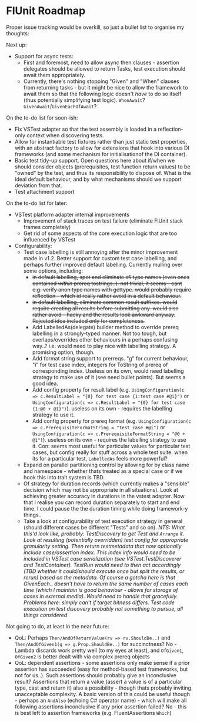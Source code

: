 ﻿# FlUnit Roadmap

Proper issue tracking would be overkill, so just a bullet list to organise my thoughts:

Next up:

- Support for async tests:
  - First and foremost, need to allow async then clauses - assertion delegates should be allowed to return Tasks,
    test execution should await them appropriately.
  - Currently, there's nothing stopping "Given" and "When" clauses from returning tasks - but it might be nice to
    allow the framework to await them so that the following logic doesn't *have* to do so itself (thus potentially
    simplifying test logic). `WhenAwait`? `GivenAwait`/`GivenEachOfAwait`?

On the to-do list for soon-ish:

- Fix VSTest adapter so that the test assembly is loaded in a reflection-only context when discovering tests.
- Allow for instantiable test fixtures rather than just static test properties, with an abstract
  factory to allow for extensions that hook into various DI frameworks (and some mechanism for initialisationof the DI container).
- Basic test tidy-up support. Open questions here about if/when we should consider objects (prerequisites,
  test function return values) to be "owned" by the test, and thus its responsibility to dispose of. What
  is the ideal default behaviour, and by what mechanisms should we support deviation from that.
- Test attachment support

On the to-do list for later:

- VSTest platform adapter internal improvements
  - Improvement of stack traces on test failure (eliminate FlUnit stack frames completely)
  - Get rid of some aspects of the core execution logic that are too influenced by VSTest
- Configurability:
  - Test case labelling is still annoying after the minor improvement made in v1.2. Better support for custom test case labelling, and perhaps further improved default labelling. Currently mulling over some options, including:
	- ~~in default labelling, spot and eliminate *all* type names (even ones contained *within* prereq tostrings..).
	  not trivial, it seems - cant e.g. verify anon type names with gettype.
	  would probably require reflection - which id really rather avoid in a default behaviour.~~
	- ~~in default labelling, eliminate common result suffixes.
	  would require creating all results before submitting any.
	  would also rather avoid - hacky and the results look awkward anyway.
	  Rejected idea included only for completeness.~~
	- Add LabelledAs(delegate) builder method to override prereq labelling in a strongly-typed manner.
	  Not too tough, but overlaps/overrides other behaviours in a perhaps confusing way..?
	  i.e. would need to play nice with labelling strategy.
	  A promising option, though.
    - Add format string support to prerreqs.
	  "g" for current behaviour, "i" for test case index, integers for ToString of prereq of corresponding index.
	  Useless on its own, would need labelling strategy to make use of it (see need bullet points).
	  But seems a good idea.
    - Add config property for result label (e.g. `UsingConfiguration(c => c.ResultLabel = "{0} for test case {1:test case #@i}")` or `UsingConfiguration(c => c.ResultLabel = "{0} for test case {1:@0 + @1}")`).
	  useless on its own - requires the labelling strategy to use it.
    - Add config property for prereq format (e.g. `UsingConfiguration(c => c.PrerequisiteFormatString = "test case #@i")` or `UsingConfiguration(c => c.PrerequisiteFormatString = "@0 + @1")`).
      useless on its own - requires the labelling strategy to use it.
      Con: seems most useful for particular values for particular test cases, but config really for stuff across a whole test suite.
      when its for a particular test, `LabelledAs` feels more powerful?
  - Expand on parallel partitioning control by allowing for by class name and namespace - whether thats treated as a special case or if we hook this into trait system is TBD.
  - Of strategy for duration records (which currently makes a "sensible" decision which may not be appropriate in all situations). Look at achieving greater accuracy in durations in the vstest adapter. Now that I realise you can record duration separately to start and end time. I could pause the the duration timing while doing framework-y things..
  - Take a look at configurability of test execution strategy in general (should different cases be different "Tests" and so on).
*NTS: What this'd look like, probably: TestDiscovery to get Test and `Arrange` it.
Look at resulting (potentially overridden) test config for appropriate granularity setting.
Then return testmetadata that now optionally include case/assertion index.
This index info would need to be included in VSTest case serialization (see VSTest.TestDiscoverer and TestContainer).
TestRun would need to then act accordingly (TBD whether it could/should execute once but split the results, or rerun) based on the metadata.
Of course a gotcha here is that GivenEach.. doesn't have to return the same number of cases each time (which I maintain is good behaviour - allows for storage of cases in external media). Would need to handle that gracefully.
Problems here: simply can't if target bitness differs. Test code execution on test discovery probably not something to pursue, all things considered*

Not going to do, at least in the near future:
- QoL: Perhaps `Then/AndOfReturnValue(rv => rv.ShouldBe..)` and `Then/AndOfGiven1(g => g.Prop.ShouldBe..)` for succinctness? No - Lambda discards work pretty well (to my eyes at least), and `OfGiven1`, `OfGiven2` is better dealt with via complex prereq objects
- QoL: dependent assertions - some assertions only make sense if a prior assertion has succeeded (easy for method-based test frameworks, but not for us..). Such assertions should probably give an inconclusive result? Assertions that return a value (assert a value is of a particular type, cast and return it) also a possibility - though thats probably inviting unacceptable complexity. A basic version of this could be useful though - perhaps an `AndAlso` (echoing C# operator name) - which will make all following assertions inconclusive if any prior assertion failed? No - this is best left to assertion frameworks (e.g. FluentAssertions `Which`)
